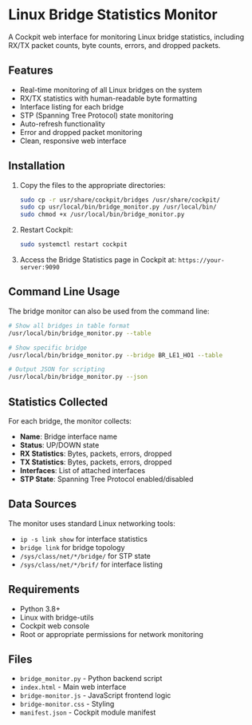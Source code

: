 # Linux Bridge Statistics Monitor

A Cockpit web interface for monitoring Linux bridge statistics, including RX/TX packet counts, byte counts, errors, and dropped packets.

## Features

- Real-time monitoring of all Linux bridges on the system
- RX/TX statistics with human-readable byte formatting
- Interface listing for each bridge
- STP (Spanning Tree Protocol) state monitoring
- Auto-refresh functionality
- Error and dropped packet monitoring
- Clean, responsive web interface

## Installation

1. Copy the files to the appropriate directories:
   ```bash
   sudo cp -r usr/share/cockpit/bridges /usr/share/cockpit/
   sudo cp usr/local/bin/bridge_monitor.py /usr/local/bin/
   sudo chmod +x /usr/local/bin/bridge_monitor.py
   ```

2. Restart Cockpit:
   ```bash
   sudo systemctl restart cockpit
   ```

3. Access the Bridge Statistics page in Cockpit at:
   `https://your-server:9090`

## Command Line Usage

The bridge monitor can also be used from the command line:

```bash
# Show all bridges in table format
/usr/local/bin/bridge_monitor.py --table

# Show specific bridge
/usr/local/bin/bridge_monitor.py --bridge BR_LE1_HO1 --table

# Output JSON for scripting
/usr/local/bin/bridge_monitor.py --json
```

## Statistics Collected

For each bridge, the monitor collects:
- **Name**: Bridge interface name
- **Status**: UP/DOWN state
- **RX Statistics**: Bytes, packets, errors, dropped
- **TX Statistics**: Bytes, packets, errors, dropped
- **Interfaces**: List of attached interfaces
- **STP State**: Spanning Tree Protocol enabled/disabled

## Data Sources

The monitor uses standard Linux networking tools:
- `ip -s link show` for interface statistics
- `bridge link` for bridge topology
- `/sys/class/net/*/bridge/` for STP state
- `/sys/class/net/*/brif/` for interface listing

## Requirements

- Python 3.8+
- Linux with bridge-utils
- Cockpit web console
- Root or appropriate permissions for network monitoring

## Files

- `bridge_monitor.py` - Python backend script
- `index.html` - Main web interface
- `bridge-monitor.js` - JavaScript frontend logic
- `bridge-monitor.css` - Styling
- `manifest.json` - Cockpit module manifest